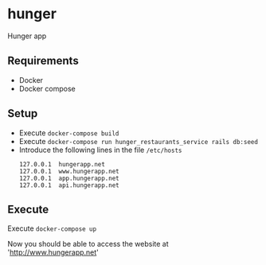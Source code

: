 # hunger
Hunger app

## Requirements
* Docker
* Docker compose 

## Setup
* Execute `docker-compose build`
* Execute `docker-compose run hunger_restaurants_service rails db:seed`
* Introduce the following lines in the file `/etc/hosts`
  ```
  127.0.0.1  hungerapp.net
  127.0.0.1  www.hungerapp.net
  127.0.0.1  app.hungerapp.net
  127.0.0.1  api.hungerapp.net
  ```

## Execute
Execute `docker-compose up`

Now you should be able to access the website at 'http://www.hungerapp.net'
